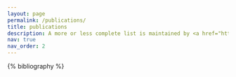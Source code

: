 ```yaml
---
layout: page
permalink: /publications/
title: publications
description: A more or less complete list is maintained by <a href="https://scholar.google.com/citations?user=89fHOQgAAAAJ">Google Scholar</a> and almost all papers are available from <a href="https://arxiv.org/a/0000-0003-4611-3118.html">arXiv</a>. There may be differences with the published versions according to the applicable policies on formatting and embargos.
nav: true
nav_order: 2
---
```


<!-- _pages/publications.md -->
<div class="publications">

{% bibliography %}

</div>
